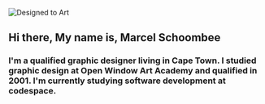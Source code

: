 ![Designed to Art](https://github.com/Marcelschoombee/MarcelSchoombee/assets/156411508/d4e8fadd-2493-4c7e-963e-853295f3c60d)
<h2>Hi there, My name is, Marcel Schoombee</h2> 

<h3>I'm a qualified graphic designer living in Cape Town. I studied graphic design at Open Window Art Academy and qualified in 2001. I'm currently studying software development at codespace.</h3>

<!--
**Marcelschoombee/MarcelSchoombee** is a ✨ _special_ ✨ repository because its `README.md` (this file) appears on your GitHub profile.

Here are some ideas to get you started:

- 🔭 I’m currently working on ...
- 🌱 I’m currently learning ...
- 👯 I’m looking to collaborate on ...
- 🤔 I’m looking for help with ...
- 💬 Ask me about ...
- 📫 How to reach me: ...
- 😄 Pronouns: ...
- ⚡ Fun fact: ...
-->

